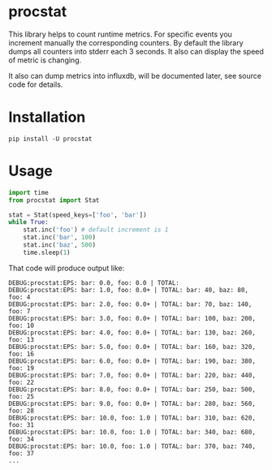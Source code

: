 # procstat

This library helps to count runtime metrics. For specific events you increment manually the
corresponding counters. By default the library dumps all counters into stderr each 3 seconds.
It also can display the speed of metric is changing.

It also can dump metrics into influxdb, will be documented later, see source code for details.

# Installation

```
pip install -U procstat
```

# Usage

```python
import time
from procstat import Stat

stat = Stat(speed_keys=['foo', 'bar'])
while True:
    stat.inc('foo') # default increment is 1
    stat.inc('bar', 100)
    stat.inc('baz', 500)
    time.sleep(1)
```

That code will produce output like:
```
DEBUG:procstat:EPS: bar: 0.0, foo: 0.0 | TOTAL:
DEBUG:procstat:EPS: bar: 1.0, foo: 0.0+ | TOTAL: bar: 40, baz: 80, foo: 4
DEBUG:procstat:EPS: bar: 2.0, foo: 0.0+ | TOTAL: bar: 70, baz: 140, foo: 7
DEBUG:procstat:EPS: bar: 3.0, foo: 0.0+ | TOTAL: bar: 100, baz: 200, foo: 10
DEBUG:procstat:EPS: bar: 4.0, foo: 0.0+ | TOTAL: bar: 130, baz: 260, foo: 13
DEBUG:procstat:EPS: bar: 5.0, foo: 0.0+ | TOTAL: bar: 160, baz: 320, foo: 16
DEBUG:procstat:EPS: bar: 6.0, foo: 0.0+ | TOTAL: bar: 190, baz: 380, foo: 19
DEBUG:procstat:EPS: bar: 7.0, foo: 0.0+ | TOTAL: bar: 220, baz: 440, foo: 22
DEBUG:procstat:EPS: bar: 8.0, foo: 0.0+ | TOTAL: bar: 250, baz: 500, foo: 25
DEBUG:procstat:EPS: bar: 9.0, foo: 0.0+ | TOTAL: bar: 280, baz: 560, foo: 28
DEBUG:procstat:EPS: bar: 10.0, foo: 1.0 | TOTAL: bar: 310, baz: 620, foo: 31
DEBUG:procstat:EPS: bar: 10.0, foo: 1.0 | TOTAL: bar: 340, baz: 680, foo: 34
DEBUG:procstat:EPS: bar: 10.0, foo: 1.0 | TOTAL: bar: 370, baz: 740, foo: 37
...
```
